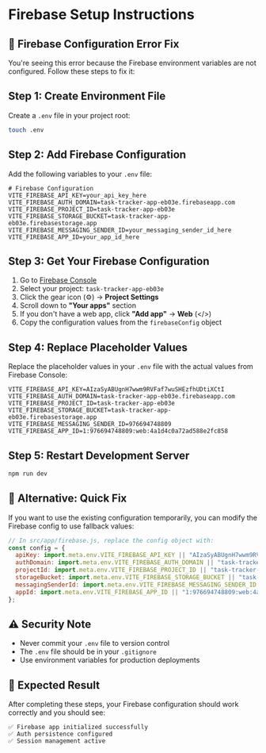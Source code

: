 # Firebase Setup Instructions

## 🚨 Firebase Configuration Error Fix

You're seeing this error because the Firebase environment variables are not configured. Follow these steps to fix it:

## Step 1: Create Environment File

Create a `.env` file in your project root:

```bash
touch .env
```

## Step 2: Add Firebase Configuration

Add the following variables to your `.env` file:

```env
# Firebase Configuration
VITE_FIREBASE_API_KEY=your_api_key_here
VITE_FIREBASE_AUTH_DOMAIN=task-tracker-app-eb03e.firebaseapp.com
VITE_FIREBASE_PROJECT_ID=task-tracker-app-eb03e
VITE_FIREBASE_STORAGE_BUCKET=task-tracker-app-eb03e.firebasestorage.app
VITE_FIREBASE_MESSAGING_SENDER_ID=your_messaging_sender_id_here
VITE_FIREBASE_APP_ID=your_app_id_here
```

## Step 3: Get Your Firebase Configuration

1. Go to [Firebase Console](https://console.firebase.google.com/)
2. Select your project: `task-tracker-app-eb03e`
3. Click the gear icon (⚙️) → **Project Settings**
4. Scroll down to **"Your apps"** section
5. If you don't have a web app, click **"Add app"** → **Web** (</>)
6. Copy the configuration values from the `firebaseConfig` object

## Step 4: Replace Placeholder Values

Replace the placeholder values in your `.env` file with the actual values from Firebase Console:

```env
VITE_FIREBASE_API_KEY=AIzaSyABUgnH7wwm9RVFaf7wuSHEzfhUDtiXCtI
VITE_FIREBASE_AUTH_DOMAIN=task-tracker-app-eb03e.firebaseapp.com
VITE_FIREBASE_PROJECT_ID=task-tracker-app-eb03e
VITE_FIREBASE_STORAGE_BUCKET=task-tracker-app-eb03e.firebasestorage.app
VITE_FIREBASE_MESSAGING_SENDER_ID=976694748809
VITE_FIREBASE_APP_ID=1:976694748809:web:4a1d4c0a72ad588e2fc858
```

## Step 5: Restart Development Server

```bash
npm run dev
```

## 🔧 Alternative: Quick Fix

If you want to use the existing configuration temporarily, you can modify the Firebase config to use fallback values:

```javascript
// In src/app/firebase.js, replace the config object with:
const config = {
  apiKey: import.meta.env.VITE_FIREBASE_API_KEY || "AIzaSyABUgnH7wwm9RVFaf7wuSHEzfhUDtiXCtI",
  authDomain: import.meta.env.VITE_FIREBASE_AUTH_DOMAIN || "task-tracker-app-eb03e.firebaseapp.com",
  projectId: import.meta.env.VITE_FIREBASE_PROJECT_ID || "task-tracker-app-eb03e",
  storageBucket: import.meta.env.VITE_FIREBASE_STORAGE_BUCKET || "task-tracker-app-eb03e.firebasestorage.app",
  messagingSenderId: import.meta.env.VITE_FIREBASE_MESSAGING_SENDER_ID || "976694748809",
  appId: import.meta.env.VITE_FIREBASE_APP_ID || "1:976694748809:web:4a1d4c0a72ad588e2fc858",
};
```

## ⚠️ Security Note

- Never commit your `.env` file to version control
- The `.env` file should be in your `.gitignore`
- Use environment variables for production deployments

## 🎯 Expected Result

After completing these steps, your Firebase configuration should work correctly and you should see:

```
✅ Firebase app initialized successfully
✅ Auth persistence configured
✅ Session management active
```

